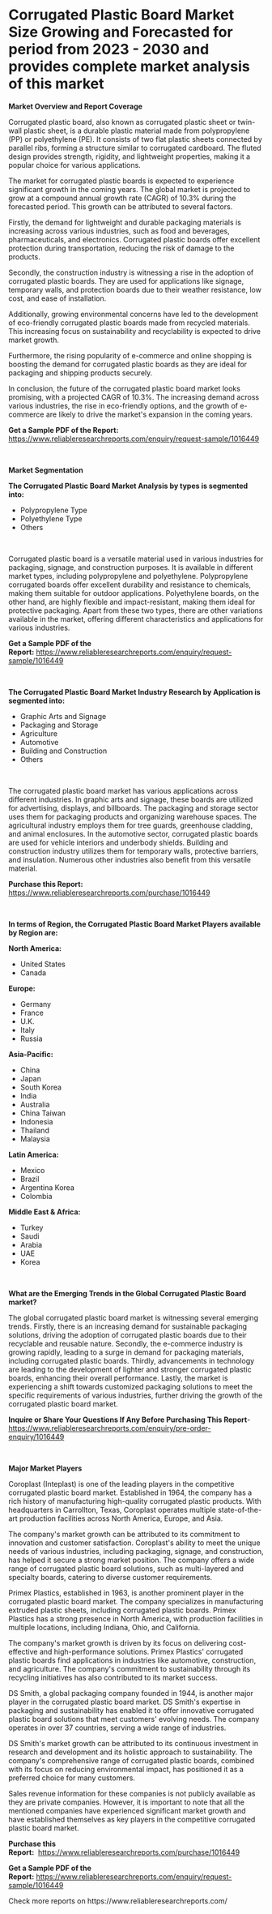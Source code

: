 <p><h1>Corrugated Plastic Board Market Size Growing and Forecasted for period from 2023 - 2030 and provides complete market analysis of this market</h1></p><p><strong>Market Overview and Report Coverage</strong></p>
<p><p>Corrugated plastic board, also known as corrugated plastic sheet or twin-wall plastic sheet, is a durable plastic material made from polypropylene (PP) or polyethylene (PE). It consists of two flat plastic sheets connected by parallel ribs, forming a structure similar to corrugated cardboard. The fluted design provides strength, rigidity, and lightweight properties, making it a popular choice for various applications.</p><p>The market for corrugated plastic boards is expected to experience significant growth in the coming years. The global market is projected to grow at a compound annual growth rate (CAGR) of 10.3% during the forecasted period. This growth can be attributed to several factors.</p><p>Firstly, the demand for lightweight and durable packaging materials is increasing across various industries, such as food and beverages, pharmaceuticals, and electronics. Corrugated plastic boards offer excellent protection during transportation, reducing the risk of damage to the products.</p><p>Secondly, the construction industry is witnessing a rise in the adoption of corrugated plastic boards. They are used for applications like signage, temporary walls, and protection boards due to their weather resistance, low cost, and ease of installation.</p><p>Additionally, growing environmental concerns have led to the development of eco-friendly corrugated plastic boards made from recycled materials. This increasing focus on sustainability and recyclability is expected to drive market growth.</p><p>Furthermore, the rising popularity of e-commerce and online shopping is boosting the demand for corrugated plastic boards as they are ideal for packaging and shipping products securely.</p><p>In conclusion, the future of the corrugated plastic board market looks promising, with a projected CAGR of 10.3%. The increasing demand across various industries, the rise in eco-friendly options, and the growth of e-commerce are likely to drive the market's expansion in the coming years.</p></p>
<p><strong>Get a Sample PDF of the Report:</strong> <a href="https://www.reliableresearchreports.com/enquiry/request-sample/1016449">https://www.reliableresearchreports.com/enquiry/request-sample/1016449</a></p>
<p>&nbsp;</p>
<p><strong>Market Segmentation</strong></p>
<p><strong>The Corrugated Plastic Board Market Analysis by types is segmented into:</strong></p>
<p><ul><li>Polypropylene Type</li><li>Polyethylene Type</li><li>Others</li></ul></p>
<p>&nbsp;</p>
<p><p>Corrugated plastic board is a versatile material used in various industries for packaging, signage, and construction purposes. It is available in different market types, including polypropylene and polyethylene. Polypropylene corrugated boards offer excellent durability and resistance to chemicals, making them suitable for outdoor applications. Polyethylene boards, on the other hand, are highly flexible and impact-resistant, making them ideal for protective packaging. Apart from these two types, there are other variations available in the market, offering different characteristics and applications for various industries.</p></p>
<p><strong>Get a Sample PDF of the Report:</strong>&nbsp;<a href="https://www.reliableresearchreports.com/enquiry/request-sample/1016449">https://www.reliableresearchreports.com/enquiry/request-sample/1016449</a></p>
<p>&nbsp;</p>
<p><strong>The Corrugated Plastic Board Market Industry Research by Application is segmented into:</strong></p>
<p><ul><li>Graphic Arts and Signage</li><li>Packaging and Storage</li><li>Agriculture</li><li>Automotive</li><li>Building and Construction</li><li>Others</li></ul></p>
<p>&nbsp;</p>
<p><p>The corrugated plastic board market has various applications across different industries. In graphic arts and signage, these boards are utilized for advertising, displays, and billboards. The packaging and storage sector uses them for packaging products and organizing warehouse spaces. The agricultural industry employs them for tree guards, greenhouse cladding, and animal enclosures. In the automotive sector, corrugated plastic boards are used for vehicle interiors and underbody shields. Building and construction industry utilizes them for temporary walls, protective barriers, and insulation. Numerous other industries also benefit from this versatile material.</p></p>
<p><strong>Purchase this Report:</strong>&nbsp; <a href="https://www.reliableresearchreports.com/purchase/1016449">https://www.reliableresearchreports.com/purchase/1016449</a></p>
<p>&nbsp;</p>
<p><strong>In terms of Region, the Corrugated Plastic Board Market Players available by Region are:</strong></p>
<p>
    <p> <strong> North America: </strong>
        <ul>
            <li>United States</li>
            <li>Canada</li>
        </ul>
        </p> 
    <p> <strong> Europe: </strong>
        <ul>
            <li>Germany</li>
            <li>France</li>
            <li>U.K.</li>
            <li>Italy</li>
            <li>Russia</li>
        </ul>
        </p> 
    <p> <strong> Asia-Pacific: </strong>
        <ul>
            <li>China</li>
            <li>Japan</li>
            <li>South Korea</li>
            <li>India</li>
            <li>Australia</li>
            <li>China Taiwan</li>
            <li>Indonesia</li>
            <li>Thailand</li>
            <li>Malaysia</li>
        </ul>
        </p> 
    <p> <strong> Latin America: </strong>
        <ul>
            <li>Mexico</li>
            <li>Brazil</li>
            <li>Argentina Korea</li>
            <li>Colombia</li>
        </ul>
        </p> 
    <p> <strong> Middle East & Africa: </strong>
        <ul>
            <li>Turkey</li>
            <li>Saudi</li>
            <li>Arabia</li>
            <li>UAE</li>
            <li>Korea</li>
        </ul>
    </p>
    </p>
<p>&nbsp;</p>
<p><strong>What are the Emerging Trends in the Global Corrugated Plastic Board market?</strong></p>
<p><p>The global corrugated plastic board market is witnessing several emerging trends. Firstly, there is an increasing demand for sustainable packaging solutions, driving the adoption of corrugated plastic boards due to their recyclable and reusable nature. Secondly, the e-commerce industry is growing rapidly, leading to a surge in demand for packaging materials, including corrugated plastic boards. Thirdly, advancements in technology are leading to the development of lighter and stronger corrugated plastic boards, enhancing their overall performance. Lastly, the market is experiencing a shift towards customized packaging solutions to meet the specific requirements of various industries, further driving the growth of the corrugated plastic board market.</p></p>
<p><strong>Inquire or Share Your Questions If Any Before Purchasing This Report</strong>- <a href="https://www.reliableresearchreports.com/enquiry/pre-order-enquiry/1016449">https://www.reliableresearchreports.com/enquiry/pre-order-enquiry/1016449</a></p>
<p>&nbsp;</p>
<p><strong>Major Market Players</strong></p>
<p><p>Coroplast (Inteplast) is one of the leading players in the competitive corrugated plastic board market. Established in 1964, the company has a rich history of manufacturing high-quality corrugated plastic products. With headquarters in Carrollton, Texas, Coroplast operates multiple state-of-the-art production facilities across North America, Europe, and Asia.</p><p>The company's market growth can be attributed to its commitment to innovation and customer satisfaction. Coroplast's ability to meet the unique needs of various industries, including packaging, signage, and construction, has helped it secure a strong market position. The company offers a wide range of corrugated plastic board solutions, such as multi-layered and specialty boards, catering to diverse customer requirements.</p><p>Primex Plastics, established in 1963, is another prominent player in the corrugated plastic board market. The company specializes in manufacturing extruded plastic sheets, including corrugated plastic boards. Primex Plastics has a strong presence in North America, with production facilities in multiple locations, including Indiana, Ohio, and California.</p><p>The company's market growth is driven by its focus on delivering cost-effective and high-performance solutions. Primex Plastics' corrugated plastic boards find applications in industries like automotive, construction, and agriculture. The company's commitment to sustainability through its recycling initiatives has also contributed to its market success.</p><p>DS Smith, a global packaging company founded in 1944, is another major player in the corrugated plastic board market. DS Smith's expertise in packaging and sustainability has enabled it to offer innovative corrugated plastic board solutions that meet customers' evolving needs. The company operates in over 37 countries, serving a wide range of industries.</p><p>DS Smith's market growth can be attributed to its continuous investment in research and development and its holistic approach to sustainability. The company's comprehensive range of corrugated plastic boards, combined with its focus on reducing environmental impact, has positioned it as a preferred choice for many customers.</p><p>Sales revenue information for these companies is not publicly available as they are private companies. However, it is important to note that all the mentioned companies have experienced significant market growth and have established themselves as key players in the competitive corrugated plastic board market.</p></p>
<p><strong>Purchase this Report:</strong>&nbsp;&nbsp;<a href="https://www.reliableresearchreports.com/purchase/1016449">https://www.reliableresearchreports.com/purchase/1016449</a></p>
<p></p>
<p><strong>Get a Sample PDF of the Report:</strong>&nbsp;<a href="https://www.reliableresearchreports.com/enquiry/request-sample/1016449">https://www.reliableresearchreports.com/enquiry/request-sample/1016449</a></p>
<p>Check more reports on https://www.reliableresearchreports.com/</p>